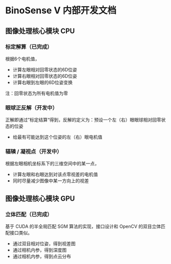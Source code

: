 # BinoSense V 内部开发文档

## 图像处理核心模块 CPU

### 标定解算（已完成）

根据6个电机值，

+ 计算左眼相对回零状态的6D位姿
+ 计算右眼相对回零状态的6D位姿
+ 计算右眼到左眼的6D位姿变换

注：回零状态为所有电机值为零

### 眼球正反解（开发中）

正解即通过”标定结算“得到，反解的定义为：预设一个左（右）眼眼球相对回零状态的位姿

+ 给最有可能达到这个位姿的左（右）眼电机值

### 辐辏 / 凝视点（开发中）

根据左眼相机坐标系下的三维空间中的某一点，

+ 计算左眼和右眼达到对该点零视差的电机值
+ 同时尽量减少图像中某一方向上的视差

## 图像处理核心模块 GPU

### 立体匹配（已完成）

基于 CUDA 的半全局匹配 SGM 算法的实现，接口设计和 OpenCV 的双目立体匹配接口类似。

+ 通过双目相对位姿，得到视差图
+ 通过相机内参，得到深度图
+ 通过相机内参，得到点云分布
